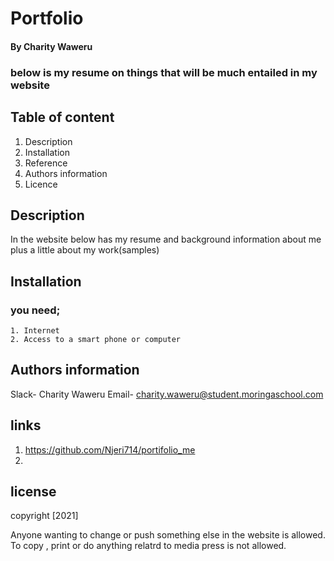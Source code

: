 # Portfolio

#### By Charity Waweru
 ### below is my resume on things that will be much entailed in my website

 ## Table of content

 1. Description
 2. Installation
 3. Reference
 4. Authors information
 5. Licence


## Description
In the website below has my resume and background information about me plus a little about my work(samples)

## Installation
 ### you need;
    1. Internet
    2. Access to a smart phone or computer

## Authors information
Slack- Charity Waweru
Email- charity.waweru@student.moringaschool.com

 ## links
  1. https://github.com/Njeri714/portifolio_me 
  2. 

 ## license
copyright [2021]

Anyone wanting to change or push something else in the website is allowed.
To copy , print or do anything relatrd to media press is not allowed.